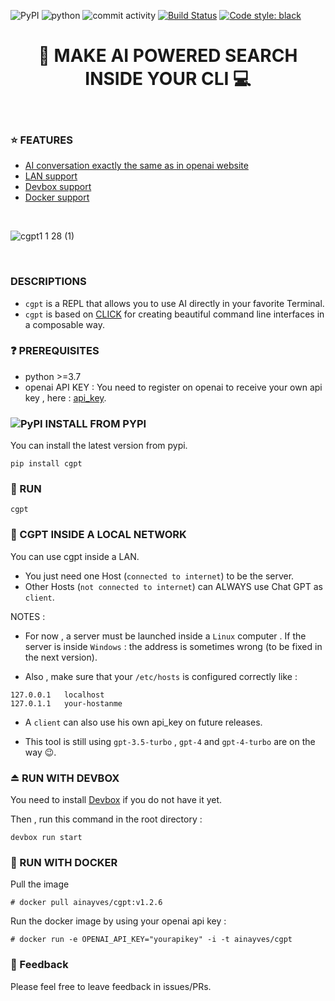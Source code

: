 ![PyPI](https://img.shields.io/pypi/v/cgpt)
![python](https://img.shields.io/badge/Python-3.7-blue.svg)
![commit activity](https://img.shields.io/github/commit-activity/m/ainayves/cgpt?color=blue)
[![Build Status](https://img.shields.io/badge/Build%20status-Passing-green)](https://github.com/ainayves/cgpt/actions)
[![Code style: black](https://img.shields.io/badge/code%20style-black-000000.svg)](https://github.com/psf/black)

<center><h1>🤖 MAKE AI POWERED SEARCH INSIDE YOUR CLI 💻</h1></center>
</br>

### ⭐ FEATURES

- [AI conversation exactly the same as in openai website](#descriptions)
- [LAN support](#link-cgpt-inside-a-local-network)
- [Devbox support](#whale2-run-with-docker)
- [Docker support](#whale2-run-with-docker)

</br>

![cgpt1 1 28 (1)](https://user-images.githubusercontent.com/66997516/232239452-27e5c840-5699-44b8-bb28-da8d2dabc64f.gif)

</br>

### DESCRIPTIONS

- `cgpt` is a REPL that allows you to use AI directly in your favorite Terminal.
- `cgpt` is based on [CLICK](https://github.com/pallets/click) for creating beautiful command line interfaces in a composable way.

### :question: PREREQUISITES

- python >=3.7
- openai API KEY :
  You need to register on openai to receive your own api key , here : [api_key](https://platform.openai.com/account/api-keys).

### ![PyPI](https://img.shields.io/pypi/v/cgpt) INSTALL FROM PYPI

You can install the latest version from pypi.

```
pip install cgpt
```

### 🚀 RUN

```
cgpt
```

### :link: CGPT INSIDE A LOCAL NETWORK

You can use cgpt inside a LAN.

- You just need one Host (`connected to internet`) to be the server.
- Other Hosts (`not connected to internet`) can ALWAYS use Chat GPT as `client`.

NOTES :

- For now , a server must be launched inside a `Linux` computer . If the server is inside `Windows` : the address is sometimes wrong (to be fixed in the next version).

- Also , make sure that your `/etc/hosts` is configured correctly like :

```
127.0.0.1	localhost
127.0.1.1	your-hostanme
```

- A `client` can also use his own api_key on future releases.

- This tool is still using `gpt-3.5-turbo` , `gpt-4` and `gpt-4-turbo` are on the way 😉.

### ⏏️ RUN WITH DEVBOX

You need to install [Devbox](https://www.jetpack.io/devbox/docs/installing_devbox/) if you do not have it yet.

Then , run this command in the root directory :

```
devbox run start
```

### :whale2: RUN WITH DOCKER 

Pull the image 
```
# docker pull ainayves/cgpt:v1.2.6
```

Run the docker image by using your openai api key :

```
# docker run -e OPENAI_API_KEY="yourapikey" -i -t ainayves/cgpt
```



### 💚 Feedback

Please feel free to leave feedback in issues/PRs.
